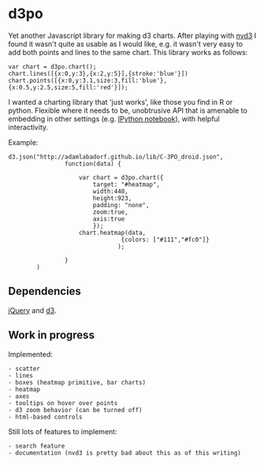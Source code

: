 d3po
====

Yet another Javascript library for making d3 charts. After playing with
[nvd3](http://nvd3.org) I found it wasn't quite as usable as I would like,
e.g. it wasn't very easy to add both points and lines to the same chart.
This library works as follows:

    var chart = d3po.chart();
    chart.lines([{x:0,y:3},{x:2,y:5}],{stroke:'blue'}])
    chart.points([{x:0,y:3.1,size:3,fill:'blue'},{x:0.5,y:2.5,size:5,fill:'red'}]);

I wanted a charting library that 'just works', like those you find in R or python.
Flexible where it needs to be, unobtrusive API that is amenable to embedding
in other settings (e.g. [IPython notebook](http://ipython.org/notebook.html)),
with helpful interactivity.

Example:

<div id="heatmap">
</div>

<script type="text/javascript" src="http://code.jquery.com/jquery-2.0.3.min.js" ></script>
<script src="http://d3js.org/d3.v3.min.js" charset="utf-8"></script>
<script type="text/javascript" src="d3po.js" ></script>
    
    d3.json("http://adamlabadorf.github.io/lib/C-3PO_droid.json",
                    function(data) {

                        var chart = d3po.chart({
                            target: "#heatmap",
                            width:440,
                            height:923,
                            padding: "none",
                            zoom:true,
                            axis:true
                            });
                        chart.heatmap(data,
                                    {colors: ["#111","#fc0"]}
                                   );

                    }
            )
</script>


Dependencies
------------

[jQuery](http://jquery.com) and [d3](http://d3js.org).

Work in progress
----------------

Implemented:

    - scatter
    - lines
    - boxes (heatmap primitive, bar charts)
    - heatmap
    - axes
    - tooltips on hover over points
    - d3 zoom behavior (can be turned off)
    - html-based controls

Still lots of features to implement:

    - search feature
    - documentation (nvd3 is pretty bad about this as of this writing)
